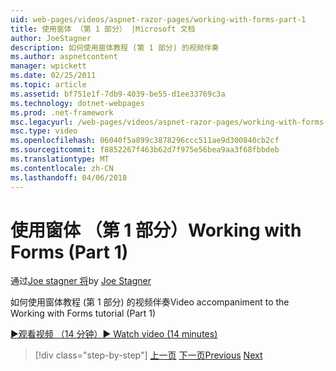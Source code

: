 ```yaml
---
uid: web-pages/videos/aspnet-razor-pages/working-with-forms-part-1
title: 使用窗体 （第 1 部分） |Microsoft 文档
author: JoeStagner
description: 如何使用窗体教程 (第 1 部分) 的视频伴奏
ms.author: aspnetcontent
manager: wpickett
ms.date: 02/25/2011
ms.topic: article
ms.assetid: bf751e1f-7db9-4039-be55-d1ee33769c3a
ms.technology: dotnet-webpages
ms.prod: .net-framework
msc.legacyurl: /web-pages/videos/aspnet-razor-pages/working-with-forms-part-1
msc.type: video
ms.openlocfilehash: 06040f5a899c3878296ccc511ae9d300840cb2cf
ms.sourcegitcommit: f8852267f463b62d7f975e56bea9aa3f68fbbdeb
ms.translationtype: MT
ms.contentlocale: zh-CN
ms.lasthandoff: 04/06/2018
---
```

<a name="working-with-forms-part-1"></a><span data-ttu-id="758a0-103">使用窗体 （第 1 部分）</span><span class="sxs-lookup"><span data-stu-id="758a0-103">Working with Forms (Part 1)</span></span>
====================
<span data-ttu-id="758a0-104">通过[Joe stagner 将](https://github.com/JoeStagner)</span><span class="sxs-lookup"><span data-stu-id="758a0-104">by [Joe Stagner](https://github.com/JoeStagner)</span></span>

<span data-ttu-id="758a0-105">如何使用窗体教程 (第 1 部分) 的视频伴奏</span><span class="sxs-lookup"><span data-stu-id="758a0-105">Video accompaniment to the Working with Forms tutorial (Part 1)</span></span>

[<span data-ttu-id="758a0-106">&#9654;观看视频 （14 分钟）</span><span class="sxs-lookup"><span data-stu-id="758a0-106">&#9654; Watch video (14 minutes)</span></span>](https://channel9.msdn.com/Blogs/ASP-NET-Site-Videos/working-with-forms-part-1)

> [!div class="step-by-step"]
> <span data-ttu-id="758a0-107">[上一页](creating-a-consistent-look-part-2.md)
> [下一页](working-with-forms-part-2.md)</span><span class="sxs-lookup"><span data-stu-id="758a0-107">[Previous](creating-a-consistent-look-part-2.md)
[Next](working-with-forms-part-2.md)</span></span>
